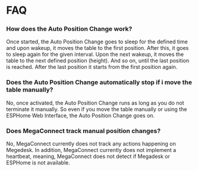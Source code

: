 # FAQ

### How does the Auto Position Change work?
Once started, the Auto Position Change goes to sleep for the defined time and upon wakeup, it moves the table to the first position. After this, it goes to sleep again for the given interval. Upon the next wakeup, it moves the table to the next defined position (height). And so on, until the last position is reached. After the last position it starts from the first position again. 

### Does the Auto Position Change automatically stop if i move the table manually?
No, once activated, the Auto Position Change runs as long as you do not terminate it manually. So even if you move the table manually or using the ESPHome Web Interface, the Auto Position Change goes on. 

### Does MegaConnect track manual position changes?
No, MegaConnect currently does not track any actions happening on Megedesk. In addition, MegaConnect currently does not implement a heartbeat, meaning, MegaConnect does not detect if Megadesk or ESPHome is not available. 
